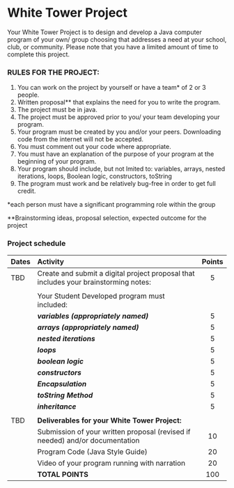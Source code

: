 # White Tower Project
  
Your White Tower Project is to design and develop a Java computer program of your own/ group choosing that addresses a need at your school, club, or community.   Please note that you have a limited amount of time to complete this project. 

### RULES FOR THE PROJECT:
1) You can work on the project by yourself or have a team* of 2 or 3 people.
2) Written proposal** that explains the need for you to write the program.
3) The project must be in java.
4) The project must be approved prior to you/ your team developing your program.
5) Your program must be created by you and/or your peers.  Downloading code from the internet will not be accepted.
6) You must comment out your code where appropriate.
7) You must have an explanation of the purpose of your program at the beginning of your program.
8) Your program should include, but not lmited to: variables, arrays, nested iterations, loops, Boolean logic, constructors, toString
9) The program must work and be relatively bug-free in order to get full credit.

 
*each person must have a significant programming role within the group

**Brainstorming ideas, proposal selection, expected outcome for the project


### Project schedule
| Dates | Activity | Points |
| :--- | :--- | :---: |
| TBD | Create and submit a digital project proposal that includes your brainstorming notes: | 5 |
|    |
|  |Your Student Developed program must included: |   |
|  | ***variables (appropriately named)*** | 5 |
|  | ***arrays (appropriately named)*** | 5 |
|  | ***nested iterations*** | 5 |
|  | ***loops*** | 5 |
|  | ***boolean logic*** | 5 |
|  | ***constructors*** | 5 |
|  | ***Encapsulation*** | 5 |
|  | ***toString Method*** | 5 |
|  | ***inheritance*** | 5 |
|    |
| TBD | **Deliverables for your White Tower Project:** |  |
|  | Submission of your written proposal (revised if needed) and/or documentation | 10 |
|  | Program Code (Java Style Guide)  | 20 |
|  | Video of your program running with narration | 20 |
|  | **TOTAL POINTS** | 100 |
